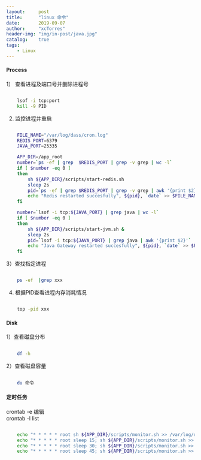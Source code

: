```yaml
---
layout:     post
title:      "linux 命令"
date:       2019-09-07
author:     "xcTorres"
header-img: "img/in-post/java.jpg"
catalog:    true
tags:
    - Linux
---
```



#### Process  
1） 查看进程及端口号并删除进程号  
```bash

    lsof -i tcp:port 
    kill -9 PID  

```

2) 监控进程并重启
```bash

    FILE_NAME="/var/log/dass/cron.log"
    REDIS_PORT=6379
    JAVA_PORT=25335

    APP_DIR=/app_root
    number=`ps -ef | grep  $REDIS_PORT | grep -v grep | wc -l`
    if [ $number -eq 0 ]
    then
        sh ${APP_DIR}/scripts/start-redis.sh
        sleep 2s
        pid=`ps -ef | grep $REDIS_PORT | grep -v grep | awk '{print $2}'`
        echo "Redis restarted succesfully", ${pid}, `date` >> $FILE_NAME
    fi

    number=`lsof -i tcp:${JAVA_PORT} | grep java | wc -l`
    if [ $number -eq 0 ]
    then
        sh ${APP_DIR}/scripts/start-jvm.sh &
        sleep 2s
        pid=`lsof -i tcp:${JAVA_PORT} | grep java | awk '{print $2}'`
        echo "Java Gateway restarted succesfully", ${pid}, `date` >> $FILE_NAME
    fi

```  
3）查找指定进程
```bash

    ps -ef  |grep xxx

```

4) 根据PID查看进程内存消耗情况
```bash 

    top -pid xxx

```

#### Disk  
1）查看磁盘分布
```bash
    
    df -h

```

2）查看磁盘容量  
```bash
    
    du 命令

```

#### 定时任务
crontab -e 编辑  
crontab -l list  
```bash

    echo "* * * * * root sh ${APP_DIR}/scripts/monitor.sh >> /var/log/dass/cron.log 2>&1 &" >> /etc/cron.d/dass
    echo "* * * * * root sleep 15; sh ${APP_DIR}/scripts/monitor.sh >> /var/log/dass/cron.log 2>&1 &" >> /etc/cron.d/dass
    echo "* * * * * root sleep 30; sh ${APP_DIR}/scripts/monitor.sh >> /var/log/dass/cron.log 2>&1 &" >> /etc/cron.d/dass
    echo "* * * * * root sleep 45; sh ${APP_DIR}/scripts/monitor.sh >> /var/log/dass/cron.log 2>&1 &" >> /etc/cron.d/dass

```




